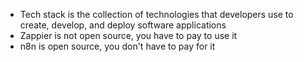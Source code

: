 * Tech stack is the collection of technologies that developers use to create, develop, and deploy software applications
* Zappier is not open source, you have to pay to use it
* n8n is open source, you don't have to pay for it



